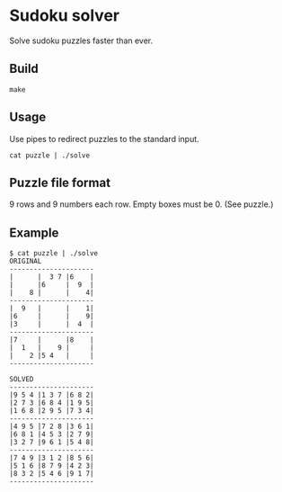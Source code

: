 # Sudoku solver
Solve sudoku puzzles faster than ever.

## Build
```
make
```

## Usage
Use pipes to redirect puzzles to the standard input.
```
cat puzzle | ./solve
```

## Puzzle file format
9 rows and 9 numbers each row. Empty boxes must be 0. (See puzzle.)

## Example
```
$ cat puzzle | ./solve
ORIGINAL
---------------------
|      |  3 7 |6    |
|      |6     |  9  |
|    8 |      |    4|
---------------------
|  9   |      |    1|
|6     |      |    9|
|3     |      |  4  |
---------------------
|7     |      |8    |
|  1   |    9 |     |
|    2 |5 4   |     |
---------------------

SOLVED
---------------------
|9 5 4 |1 3 7 |6 8 2|
|2 7 3 |6 8 4 |1 9 5|
|1 6 8 |2 9 5 |7 3 4|
---------------------
|4 9 5 |7 2 8 |3 6 1|
|6 8 1 |4 5 3 |2 7 9|
|3 2 7 |9 6 1 |5 4 8|
---------------------
|7 4 9 |3 1 2 |8 5 6|
|5 1 6 |8 7 9 |4 2 3|
|8 3 2 |5 4 6 |9 1 7|
---------------------
```
